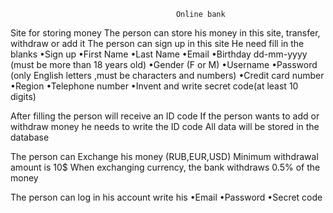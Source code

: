                                          Online bank

 Site for storing money
 The person can store his money in this site, transfer, withdraw or add it
 The person can sign up in this site 
         He need fill in the blanks 
                •Sign up
                •First Name
                •Last Name 
                •Email
                •Birthday  dd-mm-yyyy (must be more than 18 years old)
                •Gender (F or M)
                •Username 
                •Password (only English letters ,must be characters and numbers)
                •Credit card number
                •Region 
                •Telephone number
                •Invent and write secret code(at least 10 digits)

Аfter filling the person will receive an ID code
If the person wants to add  or withdraw  money he needs to write the ID code
Аll data will be stored in the database
 
The person can Exchange his money (RUB,EUR,USD)
Minimum withdrawal amount is 10$
When exchanging currency, the bank withdraws 0.5% of the money

The person can log in his account write his
                 •Email
                 •Password 
                 •Secret code

